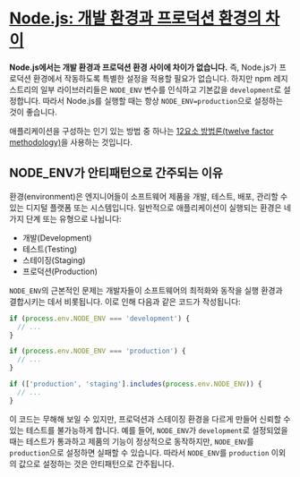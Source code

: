 # [Node.js: 개발 환경과 프로덕션 환경의 차이](https://nodejs.org/ko/learn/getting-started/ecmascript-2015-es6-and-beyond#nodejs-the-difference-between-development-and-production)

**Node.js에서는 개발 환경과 프로덕션 환경 사이에 차이가 없습니다.** 즉, Node.js가 프로덕션 환경에서 작동하도록 특별한 설정을 적용할 필요가 없습니다. 하지만 npm 레지스트리의 일부 라이브러리들은 `NODE_ENV` 변수를 인식하고 기본값을 `development`로 설정합니다. 따라서 Node.js를 실행할 때는 항상 `NODE_ENV=production`으로 설정하는 것이 좋습니다.

애플리케이션을 구성하는 인기 있는 방법 중 하나는 [12요소 방법론(twelve factor methodology)](https://12factor.net/)을 사용하는 것입니다.


## NODE_ENV가 안티패턴으로 간주되는 이유

환경(environment)은 엔지니어들이 소프트웨어 제품을 개발, 테스트, 배포, 관리할 수 있는 디지털 플랫폼 또는 시스템입니다. 일반적으로 애플리케이션이 실행되는 환경은 네 가지 단계 또는 유형으로 나뉩니다:

- 개발(Development)
- 테스트(Testing)
- 스테이징(Staging)
- 프로덕션(Production)

`NODE_ENV`의 근본적인 문제는 개발자들이 소프트웨어의 최적화와 동작을 실행 환경과 결합시키는 데서 비롯됩니다. 이로 인해 다음과 같은 코드가 작성됩니다:

```javascript
if (process.env.NODE_ENV === 'development') {
  // ...
}

if (process.env.NODE_ENV === 'production') {
  // ...
}

if (['production', 'staging'].includes(process.env.NODE_ENV)) {
  // ...
}
```

이 코드는 무해해 보일 수 있지만, 프로덕션과 스테이징 환경을 다르게 만들어 신뢰할 수 있는 테스트를 불가능하게 합니다. 예를 들어, `NODE_ENV`가 `development`로 설정되었을 때는 테스트가 통과하고 제품의 기능이 정상적으로 동작하지만, `NODE_ENV`를 `production`으로 설정하면 실패할 수 있습니다. 따라서 `NODE_ENV`를 `production` 이외의 값으로 설정하는 것은 안티패턴으로 간주됩니다.


